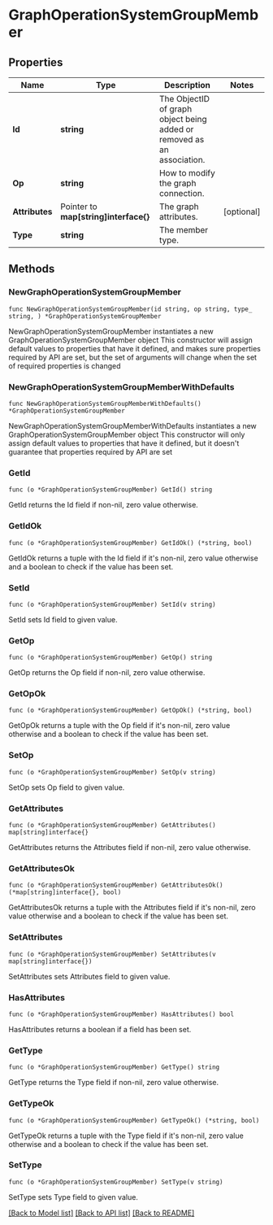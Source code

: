 # GraphOperationSystemGroupMember

## Properties

Name | Type | Description | Notes
------------ | ------------- | ------------- | -------------
**Id** | **string** | The ObjectID of graph object being added or removed as an association. | 
**Op** | **string** | How to modify the graph connection. | 
**Attributes** | Pointer to **map[string]interface{}** | The graph attributes. | [optional] 
**Type** | **string** | The member type. | 

## Methods

### NewGraphOperationSystemGroupMember

`func NewGraphOperationSystemGroupMember(id string, op string, type_ string, ) *GraphOperationSystemGroupMember`

NewGraphOperationSystemGroupMember instantiates a new GraphOperationSystemGroupMember object
This constructor will assign default values to properties that have it defined,
and makes sure properties required by API are set, but the set of arguments
will change when the set of required properties is changed

### NewGraphOperationSystemGroupMemberWithDefaults

`func NewGraphOperationSystemGroupMemberWithDefaults() *GraphOperationSystemGroupMember`

NewGraphOperationSystemGroupMemberWithDefaults instantiates a new GraphOperationSystemGroupMember object
This constructor will only assign default values to properties that have it defined,
but it doesn't guarantee that properties required by API are set

### GetId

`func (o *GraphOperationSystemGroupMember) GetId() string`

GetId returns the Id field if non-nil, zero value otherwise.

### GetIdOk

`func (o *GraphOperationSystemGroupMember) GetIdOk() (*string, bool)`

GetIdOk returns a tuple with the Id field if it's non-nil, zero value otherwise
and a boolean to check if the value has been set.

### SetId

`func (o *GraphOperationSystemGroupMember) SetId(v string)`

SetId sets Id field to given value.


### GetOp

`func (o *GraphOperationSystemGroupMember) GetOp() string`

GetOp returns the Op field if non-nil, zero value otherwise.

### GetOpOk

`func (o *GraphOperationSystemGroupMember) GetOpOk() (*string, bool)`

GetOpOk returns a tuple with the Op field if it's non-nil, zero value otherwise
and a boolean to check if the value has been set.

### SetOp

`func (o *GraphOperationSystemGroupMember) SetOp(v string)`

SetOp sets Op field to given value.


### GetAttributes

`func (o *GraphOperationSystemGroupMember) GetAttributes() map[string]interface{}`

GetAttributes returns the Attributes field if non-nil, zero value otherwise.

### GetAttributesOk

`func (o *GraphOperationSystemGroupMember) GetAttributesOk() (*map[string]interface{}, bool)`

GetAttributesOk returns a tuple with the Attributes field if it's non-nil, zero value otherwise
and a boolean to check if the value has been set.

### SetAttributes

`func (o *GraphOperationSystemGroupMember) SetAttributes(v map[string]interface{})`

SetAttributes sets Attributes field to given value.

### HasAttributes

`func (o *GraphOperationSystemGroupMember) HasAttributes() bool`

HasAttributes returns a boolean if a field has been set.

### GetType

`func (o *GraphOperationSystemGroupMember) GetType() string`

GetType returns the Type field if non-nil, zero value otherwise.

### GetTypeOk

`func (o *GraphOperationSystemGroupMember) GetTypeOk() (*string, bool)`

GetTypeOk returns a tuple with the Type field if it's non-nil, zero value otherwise
and a boolean to check if the value has been set.

### SetType

`func (o *GraphOperationSystemGroupMember) SetType(v string)`

SetType sets Type field to given value.



[[Back to Model list]](../README.md#documentation-for-models) [[Back to API list]](../README.md#documentation-for-api-endpoints) [[Back to README]](../README.md)


